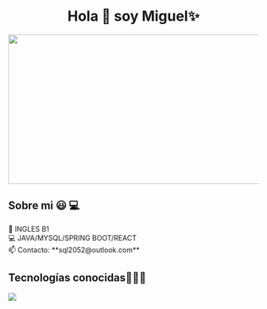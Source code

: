<!DOCTYPE html>
<html lang="es">
<head>
<meta charset="UTF-8">
<meta name="viewport" content="width=device-width, initial-scale=1.0">

</head>
<body>

<h1 align="center">Hola 👋 soy Miguel✨ </h1> 
<div style="display: flex; justify-content: center;" >
    <img src="https://media.tenor.com/MdCwwLF6g7cAAAAM/rage-anime.gif" width="850" height="300" />
</div>


<h2>Sobre mi 😃 💻 </h2>
<!--Intro start-->
<p align="left">
    🎥 INGLES B1 <br>
    💻 JAVA/MYSQL/SPRING BOOT/REACT <br>
    📫 Contacto: **sql2052@outlook.com**
</p>
<!--Intro end-->

<h2 >Tecnologías conocidas👨🏻‍💻</h2>
<!--tech stack icons-->
<p align="left">
    <a href="https://skillicons.dev">
        <img src="https://skillicons.dev/icons?i=androidstudio,java,css,html,js,mysql,git,github,vscode" />
    </a>
</p>

</body>
</html>
